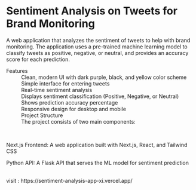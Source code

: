 <h1>Sentiment Analysis on Tweets for Brand Monitoring</h1>

<p>A web application that analyzes the sentiment of tweets to help with brand monitoring. The application uses a pre-trained machine learning model to classify tweets as positive, negative, or neutral, and provides an accuracy score for each prediction.</p>

<dl>
<dt>Features</dt>
<dd>Clean, modern UI with dark purple, black, and yellow color scheme</dd>
<dd>Simple interface for entering tweets</dd>
<dd>Real-time sentiment analysis</dd>
<dd>Displays sentiment classification (Positive, Negative, or Neutral)</dd>
<dd>Shows prediction accuracy percentage</dd>
<dd>Responsive design for desktop and mobile</dd>
<dd>Project Structure</dd>
<dd>The project consists of two main components:</dd>
</dl>
<br>
<p>Next.js Frontend: A web application built with Next.js, React, and Tailwind CSS</p>
<p>Python API: A Flask API that serves the ML model for sentiment prediction</p>
<br>
visit : https://sentiment-analysis-app-xi.vercel.app/

